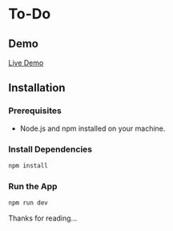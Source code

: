 # To-Do


## Demo
[Live Demo]()

## Installation

### Prerequisites
- Node.js and npm installed on your machine.

### Install Dependencies
```bash
npm install
```

### Run the App
```bash
npm run dev
```


Thanks for reading...
